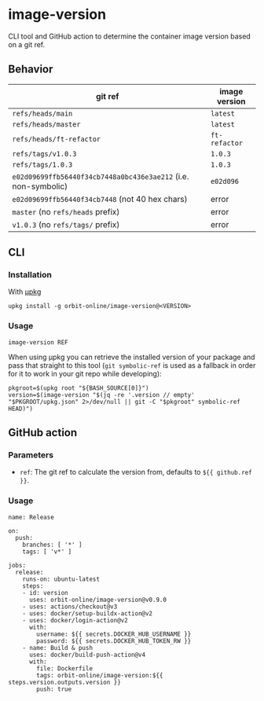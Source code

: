 # image-version

CLI tool and GitHub action to determine the container image version based on a git ref.

## Behavior

| git ref                                                        | image version |
| -------------------------------------------------------------- | ------------- |
| `refs/heads/main`                                              | `latest`      |
| `refs/heads/master`                                            | `latest`      |
| `refs/heads/ft-refactor`                                       | `ft-refactor` |
| `refs/tags/v1.0.3`                                             | `1.0.3`       |
| `refs/tags/1.0.3`                                              | `1.0.3`       |
| `e02d09699ffb56440f34cb7448a0bc436e3ae212` (i.e. non-symbolic) | `e02d096`     |
| `e02d09699ffb56440f34cb7448` (not 40 hex chars)                | error         |
| `master` (no `refs/heads` prefix)                              | error         |
| `v1.0.3` (no `refs/tags/` prefix)                              | error         |

## CLI

### Installation

With [μpkg](https://github.com/orbit-online/upkg)

```
upkg install -g orbit-online/image-version@<VERSION>
```

### Usage

```
image-version REF
```

When using μpkg you can retrieve the installed version of your package and
pass that straight to this tool (`git symbolic-ref` is used as a fallback
in order for it to work in your git repo while developing):

```
pkgroot=$(upkg root "${BASH_SOURCE[0]}")
version=$(image-version "$(jq -re '.version // empty' "$PKGROOT/upkg.json" 2>/dev/null || git -C "$pkgroot" symbolic-ref HEAD)")
```

## GitHub action

### Parameters

- `ref`: The git ref to calculate the version from, defaults to
  `${{ github.ref }}`.

### Usage

```
name: Release

on:
  push:
    branches: [ '*' ]
    tags: [ 'v*' ]

jobs:
  release:
    runs-on: ubuntu-latest
    steps:
    - id: version
      uses: orbit-online/image-version@v0.9.0
    - uses: actions/checkout@v3
    - uses: docker/setup-buildx-action@v2
    - uses: docker/login-action@v2
      with:
        username: ${{ secrets.DOCKER_HUB_USERNAME }}
        password: ${{ secrets.DOCKER_HUB_TOKEN_RW }}
    - name: Build & push
      uses: docker/build-push-action@v4
      with:
        file: Dockerfile
        tags: orbit-online/image-version:${{ steps.version.outputs.version }}
        push: true
```
